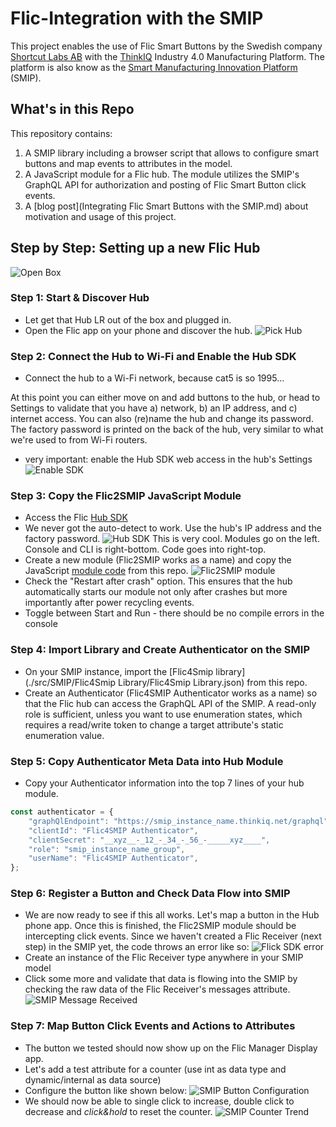 # Flic-Integration with the SMIP

This project enables the use of Flic Smart Buttons by the Swedish company [Shortcut Labs AB](https://flic.io/) with the [ThinkIQ](https://www.thinkiq.com) Industry 4.0 Manufacturing Platform. The platform is also know as the [Smart Manufacturing Innovation Platform](https://www.cesmii.org/smip) (SMIP).

## What's in this Repo

This repository contains:
1) A SMIP library including a browser script that allows to configure smart buttons and map events to attributes in the model.
2) A JavaScript module for a Flic hub. The module utilizes the SMIP's GraphQL API for authorization and posting of Flic Smart Button click events.
3) A [blog post](Integrating Flic Smart Buttons with the SMIP.md) about motivation and usage of this project.

## Step by Step: Setting up a new Flic Hub

![Open Box](./img/flic_open_box.png)

### Step 1: Start & Discover Hub

- Let get that Hub LR out of the box and plugged in.
- Open the Flic app on your phone and discover the hub. ![Pick Hub](./img/flic_pick_hub.png)

### Step 2: Connect the Hub to Wi-Fi and Enable the Hub SDK

- Connect the hub to a Wi-Fi network, because cat5 is so 1995...

At this point you can either move on and add buttons to the hub, or head to Settings to validate that you have a) network, b) an IP address, and c) internet access. You can also (re)name the hub and change its password. The factory password is printed on the back of the hub, very similar to what we're used to from Wi-Fi routers.

- very important: enable the Hub SDK web access in the hub's Settings![Enable SDK](./img/flic_enable_sdk.png)

### Step 3: Copy the Flic2SMIP JavaScript Module

- Access the Flic [Hub SDK](https://hubsdk.flic.io/) 
- We never got the auto-detect to work. Use the hub's IP address and the factory password. ![Hub SDK](./img/flic_sdk_blank.png) This is very cool. Modules go on the left. Console and CLI is right-bottom. Code goes into right-top.
- Create a new module (Flic2SMIP works as a name) and copy the JavaScript [module code](./src/flic/main.js) from this repo. ![Flic2SMIP module](./img/flic_sdk_with_module.png)
- Check the "Restart after crash" option. This ensures that the hub automatically starts our module not only after crashes but more importantly after power recycling events.
- Toggle between Start and Run - there should be no compile errors in the console

### Step 4: Import Library and Create Authenticator on the SMIP

- On your SMIP instance, import the [Flic4Smip library](./src/SMIP/Flic4Smip Library/Flic4Smip Library.json) from this repo.
- Create an Authenticator (Flic4SMIP Authenticator works as a name) so that the Flic hub can access the GraphQL API of the SMIP. A read-only role is sufficient, unless you want to use enumeration states, which requires a read/write token to change a target attribute's static enumeration value.
### Step 5: Copy Authenticator Meta Data into Hub Module

- Copy your Authenticator information into the top 7 lines of your hub module.
``` javascript
const authenticator = {
	"graphQlEndpoint": "https://smip_instance_name.thinkiq.net/graphql",
	"clientId": "Flic4SMIP Authenticator",
	"clientSecret": "__xyz__-_12_-_34_-_56_-_____xyz____",
	"role": "smip_instance_name_group",
	"userName": "Flic4SMIP Authenticator",
};
```

### Step 6: Register a Button and Check Data Flow into SMIP

- We are now ready to see if this all works. Let's map a button in the Hub phone app. Once this is finished, the Flic2SMIP module should be intercepting click events. Since we haven't created a Flic Receiver (next step) in the SMIP yet, the code throws an error like so: ![Flick SDK error](./img/flic_sdk_error.png)
- Create an instance of the Flic Receiver type anywhere in your SMIP model
- Click some more and validate that data is flowing into the SMIP by checking the raw data of the Flic Receiver's messages attribute. ![SMIP Message Received](./img/flic_smip_message_received.png)

### Step 7: Map Button Click Events and Actions to Attributes 

- The button we tested should now show up on the Flic Manager Display app.
- Let's add a test attribute for a counter (use int as data type and dynamic/internal as data source)
- Configure the button like shown below: ![SMIP Button Configuration](./img/flic_smip_configure_counter.png)
- We should now be able to single click to increase, double click to decrease and _click&hold_ to reset the counter. ![SMIP Counter Trend](./img/flic_smip_counter_trend.png)